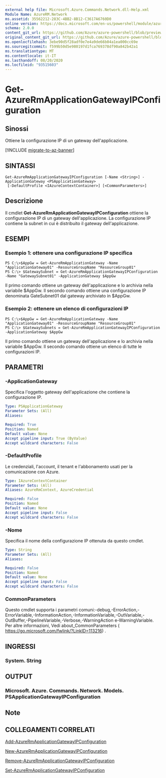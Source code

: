 ```yaml
---
external help file: Microsoft.Azure.Commands.Network.dll-Help.xml
Module Name: AzureRM.Network
ms.assetid: 35562212-283C-4BB2-8B12-C3617A6760D0
online version: https://docs.microsoft.com/en-us/powershell/module/azurerm.network/get-azurermapplicationgatewayipconfiguration
schema: 2.0.0
content_git_url: https://github.com/Azure/azure-powershell/blob/preview/src/ResourceManager/Network/Commands.Network/help/Get-AzureRmApplicationGatewayIPConfiguration.md
original_content_git_url: https://github.com/Azure/azure-powershell/blob/preview/src/ResourceManager/Network/Commands.Network/help/Get-AzureRmApplicationGatewayIPConfiguration.md
ms.openlocfilehash: 3ebe90d5f28adf0e7e4a9de66b04a1ea000cc69e
ms.sourcegitcommit: f599b50d5e980197d1fca769378df90a842b42a1
ms.translationtype: MT
ms.contentlocale: it-IT
ms.lasthandoff: 08/20/2020
ms.locfileid: "93515603"
---
```

# Get-AzureRmApplicationGatewayIPConfiguration

## Sinossi
Ottiene la configurazione IP di un gateway dell'applicazione.

[!INCLUDE [migrate-to-az-banner](../../includes/migrate-to-az-banner.md)]

## SINTASSI

```
Get-AzureRmApplicationGatewayIPConfiguration [-Name <String>] -ApplicationGateway <PSApplicationGateway>
 [-DefaultProfile <IAzureContextContainer>] [<CommonParameters>]
```

## Descrizione
Il cmdlet **Get-AzureRmApplicationGatewayIPConfiguration** ottiene la configurazione IP di un gateway dell'applicazione.
La configurazione IP contiene la subnet in cui è distribuito il gateway dell'applicazione.

## ESEMPI

### Esempio 1: ottenere una configurazione IP specifica
```
PS C:\>$AppGw = Get-AzureRmApplicationGateway -Name "ApplicationGateway01" -ResourceGroupName "ResourceGroup01"
PS C:\> $GatewaySubnet = Get-AzureRmApplicationGatewayIPConfiguration -Name "GatewaySubnet01" -ApplicationGateway $AppGw
```

Il primo comando ottiene un gateway dell'applicazione e lo archivia nella variabile $AppGw. Il secondo comando ottiene una configurazione IP denominata GateSubnet01 dal gateway archiviato in $AppGw.

### Esempio 2: ottenere un elenco di configurazioni IP
```
PS C:\>$AppGw = Get-AzureRmApplicationGateway -Name "ApplicationGateway01" -ResourceGroupName "ResourceGroup01"
PS C:\> $GatewaySubnets = Get-AzureRmApplicationGatewayIPConfiguration -ApplicationGateway $AppGw
```

Il primo comando ottiene un gateway dell'applicazione e lo archivia nella variabile $AppGw. Il secondo comando ottiene un elenco di tutte le configurazioni IP.

## PARAMETRI

### -ApplicationGateway
Specifica l'oggetto gateway dell'applicazione che contiene la configurazione IP.

```yaml
Type: PSApplicationGateway
Parameter Sets: (All)
Aliases: 

Required: True
Position: Named
Default value: None
Accept pipeline input: True (ByValue)
Accept wildcard characters: False
```

### -DefaultProfile
Le credenziali, l'account, il tenant e l'abbonamento usati per la comunicazione con Azure.

```yaml
Type: IAzureContextContainer
Parameter Sets: (All)
Aliases: AzureRmContext, AzureCredential

Required: False
Position: Named
Default value: None
Accept pipeline input: False
Accept wildcard characters: False
```

### -Nome
Specifica il nome della configurazione IP ottenuta da questo cmdlet.

```yaml
Type: String
Parameter Sets: (All)
Aliases: 

Required: False
Position: Named
Default value: None
Accept pipeline input: False
Accept wildcard characters: False
```

### CommonParameters
Questo cmdlet supporta i parametri comuni:-debug,-ErrorAction,-ErrorVariable,-InformationAction,-InformationVariable,-OutVariable,-OutBuffer,-PipelineVariable,-Verbose,-WarningAction e-WarningVariable. Per altre informazioni, Vedi about_CommonParameters ( https://go.microsoft.com/fwlink/?LinkID=113216) .

## INGRESSI

### System. String

## OUTPUT

### Microsoft. Azure. Commands. Network. Models. PSApplicationGatewayIPConfiguration

## Note

## COLLEGAMENTI CORRELATI

[Add-AzureRmApplicationGatewayIPConfiguration](./Add-AzureRmApplicationGatewayIPConfiguration.md)

[New-AzureRmApplicationGatewayIPConfiguration](./New-AzureRmApplicationGatewayIPConfiguration.md)

[Remove-AzureRmApplicationGatewayIPConfiguration](./Remove-AzureRmApplicationGatewayIPConfiguration.md)

[Set-AzureRmApplicationGatewayIPConfiguration](./Set-AzureRmApplicationGatewayIPConfiguration.md)


